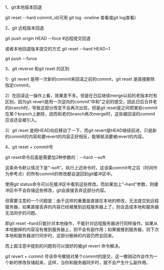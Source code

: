 1、git本地版本回退

git reset --hard commit_id(可用 git log -oneline 查看或git log查看)

2、git 远程版本回退

git push origin HEAD --foce #远程提交回退

或者本地回退版本提交的方式
git reset --hard HEAD~1

git push --force



3、git reverse 和git reset 的区别

1）git revert 是用一次新的commit来回滚之前的commit，git reset 是直接删除指定commit。

2）在回滚这一操作上看，效果差不多。但是在日后继续merge以前的老版本时有区别。因为git revert是用一次逆向的commit“中和”之前的提交，因此日后合并老的branch时，导致这部分改变不会再次出现，但是git reset是之间把某些commit在某个branch上删除，因⽽和⽼的branch再次merge时，这些被回滚的commit应该还会被引⼊。

3）git reset 是把HEAD向后移动了⼀下，⽽git revert是HEAD继续前进，只是新的commit的内容和要revert的内容正好相反，能够抵消要被revert的内容。

4、git reset + commit号

git reset命令后⾯是需要加2种参数的：--hard --soft

这条命令默认情况下是”–soft”。执⾏上述命令时，这该条commit号之后（时间作为参考点）的所有commit的修改都会退回到git缓冲区中。

使⽤git status命令可以在缓冲区中看到这些修改。⽽如果加上”–hard”参数，则缓冲区中不会存储这些修改，git会直接丢弃这部分内容。

但需要注意的⼀个问题是：由于这样的重置是直接在本地的修改，⽆法提交到远程服务器，如果直接丢弃的内容已经被推到远程服务器上了，则会造成本地和服务器⽆法同步的问题。

即git reset –hard只能针对本地操作，不能针对远程服务器进⾏同样操作。如果从本地删掉的内容没有推到服务器上，则不会有副作⽤；如果被推到服务器，则下次本地和服务器进⾏同步时，这部分删掉的内容仍然会回来。

⽽上⾯注意中提到的问题则可以很好的被git revert 命令解决。

git revert + commit 号该命令撤销对某个commit的提交，这⼀撤销动作会作为⼀个新的修改存储起来，这样，当你和服务器同步时，就不会产⽣什么副作⽤。
